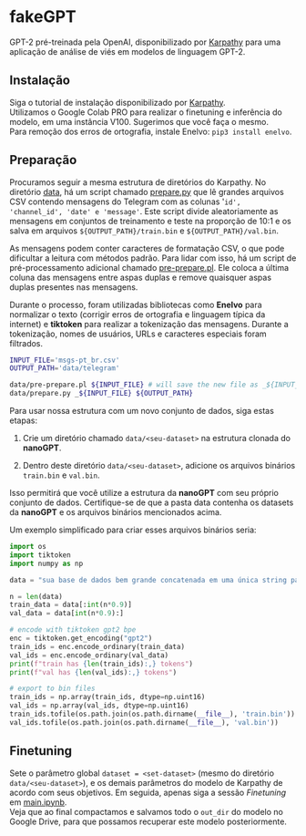 # fakeGPT

GPT-2 pré-treinada pela OpenAI, disponibilizado por [Karpathy](https://github.com/karpathy/nanoGPT) para uma aplicação de análise de viés em modelos de linguagem GPT-2.

## Instalação

Siga o tutorial de instalação disponibilizado por [Karpathy](https://github.com/karpathy/nanoGPT?tab=readme-ov-file#install).  
Utilizamos o Google Colab PRO para realizar o finetuning e inferência do modelo, em uma instância V100. Sugerimos que você faça o mesmo.  
Para remoção dos erros de ortografia, instale Enelvo: `pip3 install enelvo`.

## Preparação

Procuramos seguir a mesma estrutura de diretórios do Karpathy. No diretório [data](data), há um script chamado [prepare.py](data/prepare.py) que lê grandes arquivos CSV contendo mensagens do Telegram com as colunas '`id', 'channel_id', 'date' e 'message'`. Este script divide aleatoriamente as mensagens em conjuntos de treinamento e teste na proporção de 10:1 e os salva em arquivos `${OUTPUT_PATH}/train.bin` e `${OUTPUT_PATH}/val.bin`.

As mensagens podem conter caracteres de formatação CSV, o que pode dificultar a leitura com métodos padrão. Para lidar com isso, há um script de pré-processamento adicional chamado [pre-prepare.pl](pre-prepare.pl). Ele coloca a última coluna das mensagens entre aspas duplas e remove quaisquer aspas duplas presentes nas mensagens.

Durante o processo, foram utilizadas bibliotecas como **Enelvo** para normalizar o texto (corrigir erros de ortografia e linguagem típica da internet) e **tiktoken** para realizar a tokenização das mensagens. Durante a tokenização, nomes de usuários, URLs e caracteres especiais foram filtrados.


```bash
INPUT_FILE='msgs-pt_br.csv'
OUTPUT_PATH='data/telegram'

data/pre-prepare.pl ${INPUT_FILE} # will save the new file as _${INPUT_FILE}
data/prepare.py _${INPUT_FILE} ${OUTPUT_PATH}
```

Para usar nossa estrutura com um novo conjunto de dados, siga estas etapas:

1. Crie um diretório chamado `data/<seu-dataset>` na estrutura clonada do **nanoGPT**.

2. Dentro deste diretório `data/<seu-dataset>`, adicione os arquivos binários `train.bin` e `val.bin`.

Isso permitirá que você utilize a estrutura da **nanoGPT** com seu próprio conjunto de dados. Certifique-se de que a pasta data contenha os datasets da **nanoGPT** e os arquivos binários mencionados acima.

Um exemplo simplificado para criar esses arquivos binários seria:

```py
import os
import tiktoken
import numpy as np

data = "sua base de dados bem grande concatenada em uma única string para ser tokenizada"

n = len(data)
train_data = data[:int(n*0.9)]
val_data = data[int(n*0.9):]

# encode with tiktoken gpt2 bpe
enc = tiktoken.get_encoding("gpt2")
train_ids = enc.encode_ordinary(train_data)
val_ids = enc.encode_ordinary(val_data)
print(f"train has {len(train_ids):,} tokens")
print(f"val has {len(val_ids):,} tokens")

# export to bin files
train_ids = np.array(train_ids, dtype=np.uint16)
val_ids = np.array(val_ids, dtype=np.uint16)
train_ids.tofile(os.path.join(os.path.dirname(__file__), 'train.bin'))
val_ids.tofile(os.path.join(os.path.dirname(__file__), 'val.bin'))
```

## Finetuning

Sete o parâmetro global `dataset = <set-dataset>` (mesmo do diretório `data/<seu-dataset>`), e os demais parâmetros do modelo de Karpathy de acordo com seus objetivos. Em seguida, apenas siga a sessão *Finetuning* em [main.ipynb](main.ipynb).  
Veja que ao final compactamos e salvamos todo o `out_dir` do modelo no Google Drive, para que possamos recuperar este modelo posteriormente.
